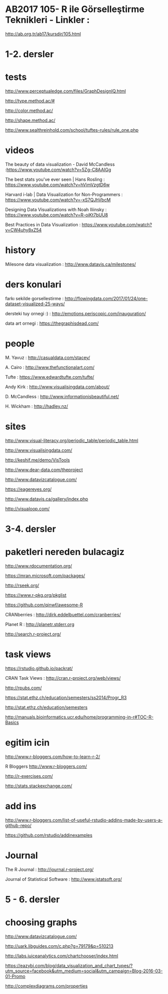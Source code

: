 # AB2017 105- R ile Görselleştirme Teknikleri - Linkler  : 

http://ab.org.tr/ab17/kursdir/105.html

# 1-2. dersler

# tests
http://www.perceptualedge.com/files/GraphDesignIQ.html

http://type.method.ac/#

http://color.method.ac/

http://shape.method.ac/

http://www.sealthreinhold.com/school/tuftes-rules/rule_one.php

# videos 
The beauty of data visualization - David McCandless :https://www.youtube.com/watch?v=5Zg-C8AAIGg

The best stats you've ever seen | Hans Rosling : https://www.youtube.com/watch?v=hVimVzgtD6w

Harvard i-lab | Data Visualization for Non-Programmers : https://www.youtube.com/watch?v=-xS7QJhVbcM

Designing Data Visualizations with Noah Iliinsky : https://www.youtube.com/watch?v=R-oiKt7bUU8

Best Practices in Data Visualization : https://www.youtube.com/watch?v=CW4uhy8xZ54

# history
Milesone data visualization : http://www.datavis.ca/milestones/

# ders konulari
farkı sekilde gorsellestirme : http://flowingdata.com/2017/01/24/one-dataset-visualized-25-ways/

dersteki tuy ornegi :) : http://emotions.periscopic.com/inauguration/

data art ornegi : https://thegraphisdead.com/

# people
M. Yavuz : http://casualdata.com/stacey/

A. Cairo : http://www.thefunctionalart.com/

Tufte : https://www.edwardtufte.com/tufte/

Andy Kirk : http://www.visualisingdata.com/about/

D. McCandless : http://www.informationisbeautiful.net/

H. Wickham : http://hadley.nz/

# sites
http://www.visual-literacy.org/periodic_table/periodic_table.html

http://www.visualisingdata.com/

http://keshif.me/demo/VisTools

http://www.dear-data.com/theproject

http://www.datavizcatalogue.com/

https://eagereyes.org/

http://www.datavis.ca/gallery/index.php

http://visualoop.com/

# 3-4. dersler

# paketleri nereden bulacagiz

http://www.rdocumentation.org/

https://mran.microsoft.com/packages/

http://rseek.org/

https://www.r-pkg.org/pkglist

https://github.com/qinwf/awesome-R

CRANberries : http://dirk.eddelbuettel.com/cranberries/

Planet R : http://planetr.stderr.org

http://search.r-project.org/


# task views

https://rstudio.github.io/packrat/

CRAN Task Views : http://cran.r-project.org/web/views/

http://rpubs.com/

https://stat.ethz.ch/education/semesters/ss2014/Progr_R3

http://stat.ethz.ch/education/semesters

http://manuals.bioinformatics.ucr.edu/home/programming-in-r#TOC-R-Basics

# egitim icin 

http://www.r-bloggers.com/how-to-learn-r-2/

R Bloggers http://www.r-bloggers.com/

http://r-exercises.com/

http://stats.stackexchange.com/

# add ins

http://www.r-bloggers.com/list-of-useful-rstudio-addins-made-by-users-a-github-repo/

https://github.com/rstudio/addinexamples
 
# Journal

The R Journal : http://journal.r-project.org/

Journal of Statistical Software : http://www.jstatsoft.org/

# 5 - 6. dersler 

# choosing graphs

http://www.datavizcatalogue.com/

http://uark.libguides.com/c.php?g=79179&p=510213

http://labs.juiceanalytics.com/chartchooser/index.html

https://eazybi.com/blog/data_visualization_and_chart_types/?utm_source=facebook&utm_medium=social&utm_campaign=Blog-2016-03-01-Promo

http://complexdiagrams.com/properties




